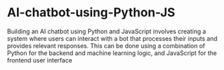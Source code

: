 # AI-chatbot-using-Python-JS
Building an AI chatbot using Python and JavaScript involves creating a system where users can interact with a bot that processes their inputs and provides relevant responses. This can be done using a combination of Python for the backend and machine learning logic, and JavaScript for the frontend user interface
